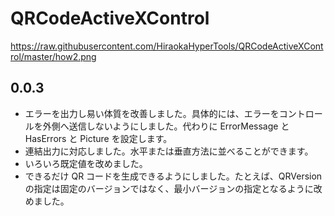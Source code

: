 # QRCodeActiveXControl

https://raw.githubusercontent.com/HiraokaHyperTools/QRCodeActiveXControl/master/how2.png

## 0.0.3

- エラーを出力し易い体質を改善しました。具体的には、エラーをコントロールを外側へ送信しないようにしました。代わりに ErrorMessage と HasErrors と Picture を設定します。
- 連結出力に対応しました。水平または垂直方法に並べることができます。
- いろいろ既定値を改めました。
- できるだけ QR コードを生成できるようにしました。たとえば、QRVersion の指定は固定のバージョンではなく、最小バージョンの指定となるように改めました。
